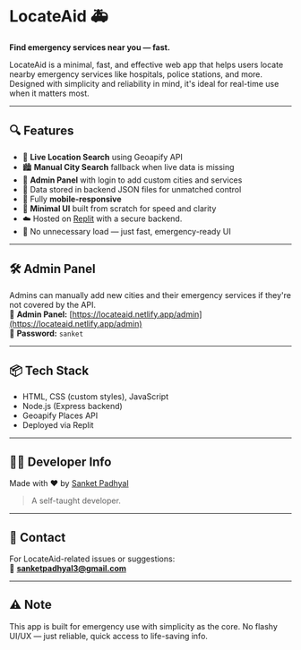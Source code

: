 # LocateAid 🚑

**Find emergency services near you — fast.**

LocateAid is a minimal, fast, and effective web app that helps users locate nearby emergency services like hospitals, police stations, and more. Designed with simplicity and reliability in mind, it's ideal for real-time use when it matters most.

---

## 🔍 Features

- 📍 **Live Location Search** using Geoapify API  
- 🏙️ **Manual City Search** fallback when live data is missing  
- 🧩 **Admin Panel** with login to add custom cities and services  
- 📁 Data stored in backend JSON files for unmatched control  
- 📱 Fully **mobile-responsive**  
- 🎯 **Minimal UI** built from scratch for speed and clarity  
- ☁️ Hosted on [Replit](https://dainty-yeot-d3e3f9.netlify.app) with a secure backend. 
- 🚀 No unnecessary load — just fast, emergency-ready UI  

---

## 🛠️ Admin Panel

Admins can manually add new cities and their emergency services if they're not covered by the API.  
🔗 **Admin Panel:** [https://locateaid.netlify.app/admin](https://locateaid.netlify.app/admin)  
🔑 **Password:** `sanket`

---

## 📦 Tech Stack

- HTML, CSS (custom styles), JavaScript  
- Node.js (Express backend)  
- Geoapify Places API  
- Deployed via Replit

---

## 👨‍💻 Developer Info

Made with ❤️ by [Sanket Padhyal](https://github.com/sanketpadhyal)  
> A self-taught developer.

---

## 📩 Contact

For LocateAid-related issues or suggestions:  
📧 **sanketpadhyal3@gmail.com**

---


## ⚠️ Note

This app is built for emergency use with simplicity as the core. No flashy UI/UX — just reliable, quick access to life-saving info.
